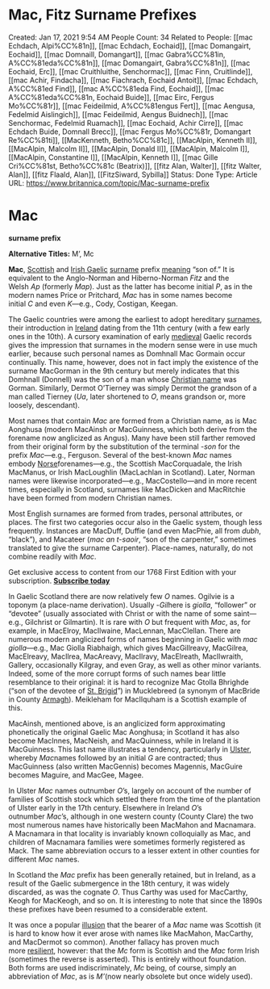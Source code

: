# Mac, Fitz Surname Prefixes

Created: Jan 17, 2021 9:54 AM
People Count: 34
Related to People: [[mac Echdach, Alpi%CC%81n]], [[mac Echdach, Eochaid]], [[mac Domangairt, Eochaid]], [[mac Domnaill, Domangart]], [[mac Gabra%CC%81in, A%CC%81eda%CC%81n]], [[mac Domangairt, Gabra%CC%81n]], [[mac Eochaid, Erc]], [[mac Cruithluithe, Senchormac]], [[mac Finn, Cruitlinde]], [[mac Achir, Findacha]], [[mac Fiachrach, Eochaid Antoit]], [[mac Echdach, A%CC%81ed Find]], [[mac A%CC%81eda Find, Eochaid]], [[mac A%CC%81eda%CC%81n, Eochaid Buide]], [[mac Eirc, Fergus Mo%CC%81r]], [[mac Feideilmid, A%CC%81engus Fert]], [[mac Aengusa, Fedelmid Aislingich]], [[mac Feideilmid, Aengus Buidnech]], [[mac Senchormac, Fedelmid Ruamach]], [[mac Eochaid, Achir Cirre]], [[mac Echdach Buide, Domnall Brecc]], [[mac Fergus Mo%CC%81r, Domangart Re%CC%81ti]], [[MacKenneth, Betho%CC%81c]], [[MacAlpin, Kenneth II]], [[MacAlpin, Malcolm II]], [[MacAlpin, Donald II]], [[MacAlpin, Malcolm I]], [[MacAlpin, Constantine I]], [[MacAlpin, Kenneth I]], [[mac Gille Cri%CC%81st, Betho%CC%81c (Beatrix)]], [[fitz Alan, Walter]], [[fitz Walter, Alan]], [[fitz Flaald, Alan]], [[FitzSiward, Sybilla]]
Status: Done
Type: Article
URL: https://www.britannica.com/topic/Mac-surname-prefix

# **Mac**

**surname prefix**

**Alternative Titles:** M’, Mc

**Mac**, [Scottish](https://www.britannica.com/topic/Scots-Gaelic-language) and [Irish Gaelic](https://www.britannica.com/topic/Irish-language) [surname](https://www.britannica.com/topic/surname) prefix [meaning](https://www.britannica.com/topic/meaning) “son of.” It is equivalent to the Anglo-Norman and Hiberno-Norman *Fitz* and the Welsh *Ap* (formerly *Map*). Just as the latter has become initial *P*, as in the modern names Price or Pritchard, *Mac* has in some names become initial *C* and even *K*—e.g., Cody, Costigan, Keegan.

The Gaelic countries were among the earliest to adopt hereditary [surnames](https://www.britannica.com/topic/surname), their introduction in [Ireland](https://www.britannica.com/place/Ireland) dating from the 11th century (with a few early ones in the 10th). A cursory examination of early [medieval](https://www.merriam-webster.com/dictionary/medieval) Gaelic records gives the impression that surnames in the modern sense were in use much earlier, because such personal names as Domhnall Mac Gormain occur continually. This name, however, does not in fact imply the existence of the surname MacGorman in the 9th century but merely indicates that this Domhnall (Donnell) was the son of a man whose [Christian name](https://www.britannica.com/topic/name/Personal-names#ref61169) was Gorman. Similarly, Dermot O’Tierney was simply Dermot the grandson of a man called Tierney (*Ua*, later shortened to *O*, means grandson or, more loosely, descendant).

Most names that contain *Mac* are formed from a Christian name, as is Mac Aonghusa (modern MacAinsh or MacGuinness, which both derive from the forename now anglicized as Angus). Many have been still farther removed from their original form by the substitution of the terminal -*son* for the prefix *Mac*—e.g., Ferguson. Several of the best-known *Mac* names embody [Norse](https://www.britannica.com/topic/Old-Norse-language)forenames—e.g., the Scottish MacCorquadale, the Irish MacManus, or Irish MacLoughlin (MacLachlan in Scotland). Later, Norman names were likewise incorporated—e.g., MacCostello—and in more recent times, especially in Scotland, surnames like MacDicken and MacRitchie have been formed from modern Christian names.

Most English surnames are formed from trades, personal attributes, or places. The first two categories occur also in the Gaelic system, though less frequently. Instances are MacDuff, Duffie (and even MacPhie, all from *dubh*, “black”), and Macateer (*mac an t-saoir*, “son of the carpenter,” sometimes translated to give the surname Carpenter). Place-names, naturally, do not combine readily with *Mac*.

Get exclusive access to content from our 1768 First Edition with your subscription. **[Subscribe today](https://subscription.britannica.com/subscribe?partnerCode=BP_House_USD_A)**

In Gaelic Scotland there are now relatively few *O* names. Ogilvie is a toponym (a place-name derivation). Usually -*Gil*here is *giolla*, “follower” or “devotee” (usually associated with Christ or with the name of some saint—e.g., Gilchrist or Gilmartin). It is rare with *O* but frequent with *Mac*, as, for example, in MacElroy, MacIlwaine, MacLennan, MacClellan. There are numerous modern anglicized forms of names beginning in Gaelic with *mac giolla*—e.g., Mac Giolla Riabhaigh, which gives MacGillreavy, MacGilrea, MacElreavy, MacIlrea, MacAreavy, MacIlravy, MacElreath, MacIlwraith, Gallery, occasionally Kilgray, and even Gray, as well as other minor variants. Indeed, some of the more corrupt forms of such names bear little resemblance to their original: it is hard to recognize Mac Gtolla Bhrighde (“son of the devotee of [St. Brigid](https://www.britannica.com/biography/Saint-Brigit-of-Ireland)”) in Mucklebreed (a synonym of MacBride in County [Armagh](https://www.britannica.com/place/Armagh-former-county-Northern-Ireland)). Meikleham for MacIlquham is a Scottish example of this.

MacAinsh, mentioned above, is an anglicized form approximating phonetically the original Gaelic Mac Aonghusa; in Scotland it has also become MacInnes, MacNeish, and MacQuinness, while in Ireland it is MacGuinness. This last name illustrates a tendency, particularly in [Ulster](https://www.britannica.com/place/Ulster-historic-province-Ireland), whereby *Mac*names followed by an initial *G* are contracted; thus MacGuinness (also written MacGennis) becomes Magennis, MacGuire becomes Maguire, and MacGee, Magee.

In Ulster *Mac* names outnumber *O*’s, largely on account of the number of families of Scottish stock which settled there from the time of the plantation of Ulster early in the 17th century. Elsewhere in Ireland *O*’s outnumber *Mac*’s, although in one western county (County Clare) the two most numerous names have historically been MacMahon and Macnamara. A Macnamara in that locality is invariably known colloquially as Mac, and children of Macnamara families were sometimes formerly registered as Mack. The same abbreviation occurs to a lesser extent in other counties for different *Mac* names.

In Scotland the *Mac* prefix has been generally retained, but in Ireland, as a result of the Gaelic submergence in the 18th century, it was widely discarded, as was the cognate *O*. Thus Carthy was used for MacCarthy, Keogh for MacKeogh, and so on. It is interesting to note that since the 1890s these prefixes have been resumed to a considerable extent.

It was once a popular [illusion](https://www.merriam-webster.com/dictionary/illusion) that the bearer of a *Mac* name was Scottish (it is hard to know how it ever arose with names like MacMahon, MacCarthy, and MacDermot so common). Another fallacy has proven much more [resilient](https://www.merriam-webster.com/dictionary/resilient), however: that the *Mc* form is Scottish and the *Mac* form Irish (sometimes the reverse is asserted). This is entirely without foundation. Both forms are used indiscriminately, *Mc* being, of course, simply an abbreviation of *Mac*, as is *M’*(now nearly obsolete but once widely used).